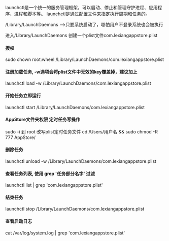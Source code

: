 launchctl是一个统一的服务管理框架，可以启动、停止和管理守护进程、应用程序、进程和脚本等。 launchctl是通过配置文件来指定执行周期和任务的。

/Library/LaunchDaemons -->只要系统启动了，哪怕用户不登录系统也会被执行

进入/Library/LaunchDaemons 创建一个plist文件com.lexiangappstore.plist

####  授权

sudo chown root:wheel /Library/LaunchDaemons/com.lexiangappstore.plist

####  注册加载任务, -w选项会将plist文件中无效的key覆盖掉，建议加上

launchctl load -w /Library/LaunchDaemons/com.lexiangappstore.plist

####  开始任务立即运行

launchctl start /Library/LaunchDaemons/com.lexiangappstore.plist

####  AppStore文件夹权限 定时任务写操作
sudo -i 到 root  改写plist定时任务文件
cd /Users/用户名 && sudo chmod -R 777 AppStore/

####  删除任务

launchctl unload -w /Library/LaunchDaemons/com.lexiangappstore.plist

####  查看任务列表, 使用 grep '任务部分名字' 过滤

launchctl list | grep 'com.lexiangappstore.plist'

####  结束任务

launchctl stop /Library/LaunchDaemons/com.lexiangappstore.plist

####  查看启动日志

cat /var/log/system.log | grep 'com.lexiangappstore.plist'
